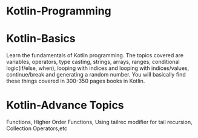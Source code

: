 # Kotlin-Programming
# Kotlin-Basics
Learn the fundamentals of Kotlin programming. The topics covered are variables, operators, type casting, strings, arrays, ranges, conditional logic(if/else, when), looping with indices and looping with indices/values, continue/break and generating a random number. You will basically find these things covered in 300-350 pages books in Kotlin.
# Kotlin-Advance Topics
Functions, Higher Order Functions, Using tailrec modifier for tail recursion, Collection Operators,etc
